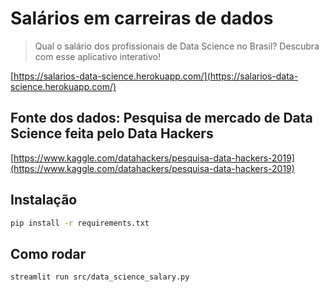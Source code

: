 # Salários em carreiras de dados

> Qual o salário dos profissionais de Data Science no Brasil? Descubra com esse aplicativo interativo!

[https://salarios-data-science.herokuapp.com/](https://salarios-data-science.herokuapp.com/)

## Fonte dos dados: Pesquisa de mercado de Data Science feita pelo Data Hackers

[https://www.kaggle.com/datahackers/pesquisa-data-hackers-2019](https://www.kaggle.com/datahackers/pesquisa-data-hackers-2019)

## Instalação

```bash
pip install -r requirements.txt
```

## Como rodar

```bash
streamlit run src/data_science_salary.py
```

